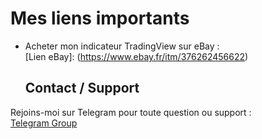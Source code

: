 # Mes liens importants

- Acheter mon indicateur TradingView sur eBay :  
  [Lien eBay]: (https://www.ebay.fr/itm/376262456622)

  ## Contact / Support

Rejoins-moi sur Telegram pour toute question ou support :  
[Telegram Group](https://web.telegram.org/k/#-2342118230)
